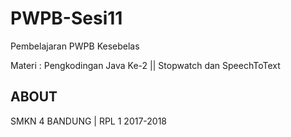 # PWPB-Sesi11
Pembelajaran PWPB Kesebelas

Materi : Pengkodingan Java Ke-2 || Stopwatch dan SpeechToText

## ABOUT

SMKN 4 BANDUNG | RPL 1 2017-2018
